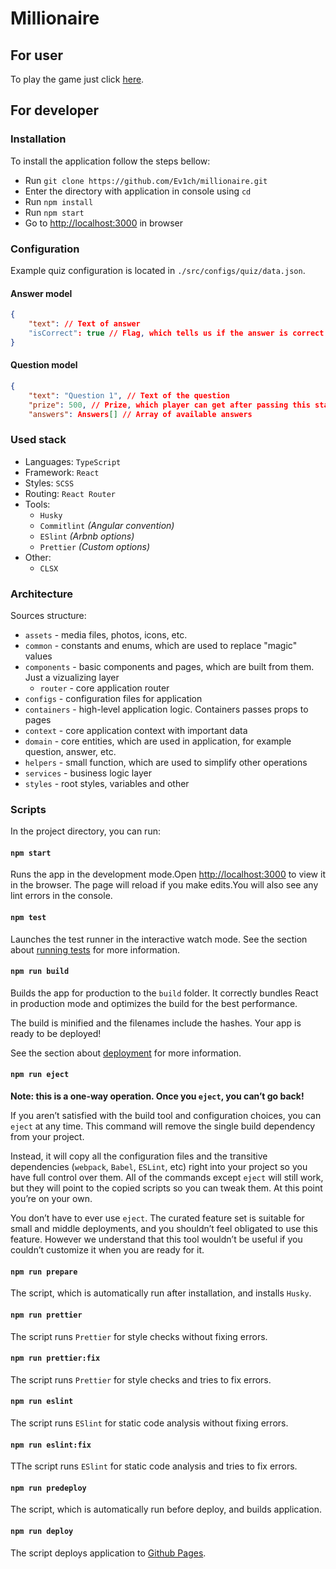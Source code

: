 # Millionaire

## For user

To play the game just click [here](https://ev1ch.github.io/millionaire/).

## For developer

### Installation

To install the application follow the steps bellow:

-   Run `git clone https://github.com/Ev1ch/millionaire.git`
-   Enter the directory with application in console using `cd`
-   Run `npm install`
-   Run `npm start`
-   Go to [http://localhost:3000](http://localhost:3000) in browser

### Configuration

Example quiz configuration is located in `./src/configs/quiz/data.json`.

#### Answer model

```json
{
    "text": // Text of answer
    "isCorrect": true // Flag, which tells us if the answer is correct (can be skipped, if an answer is wrong)
}
```

#### Question model

```json
{
    "text": "Question 1", // Text of the question
    "prize": 500, // Prize, which player can get after passing this stage
    "answers": Answers[] // Array of available answers
```

### Used stack

-   Languages: `TypeScript`
-   Framework: `React`
-   Styles: `SCSS`
-   Routing: `React Router`
-   Tools:
    -   `Husky`
    -   `Commitlint` _(Angular convention)_
    -   `ESlint` _(Arbnb options)_
    -   `Prettier` _(Custom options)_
-   Other:
    -   `CLSX`

### Architecture

Sources structure:

-   `assets` - media files, photos, icons, etc.
-   `common` - constants and enums, which are used to replace "magic" values
-   `components` - basic components and pages, which are built from them. Just a vizualizing layer
    -   `router` - core application router
-   `configs` - configuration files for application
-   `containers` - high-level application logic. Containers passes props to pages
-   `context` - core application context with important data
-   `domain` - core entities, which are used in application, for example question, answer, etc.
-   `helpers` - small function, which are used to simplify other operations
-   `services` - business logic layer
-   `styles` - root styles, variables and other

### Scripts

In the project directory, you can run:

#### `npm start`

Runs the app in the development mode.Open [http://localhost:3000](http://localhost:3000) to view it in the browser. The page will reload if you make edits.You will also see any lint errors in the console.

#### `npm test`

Launches the test runner in the interactive watch mode. See the section about [running tests](https://facebook.github.io/create-react-app/docs/running-tests) for more information.

#### `npm run build`

Builds the app for production to the `build` folder. It correctly bundles React in production mode and optimizes the build for the best performance.

The build is minified and the filenames include the hashes. Your app is ready to be deployed!

See the section about [deployment](https://facebook.github.io/create-react-app/docs/deployment) for more information.

#### `npm run eject`

**Note: this is a one-way operation. Once you `eject`, you can’t go back!**

If you aren’t satisfied with the build tool and configuration choices, you can `eject` at any time. This command will remove the single build dependency from your project.

Instead, it will copy all the configuration files and the transitive dependencies (`webpack`, `Babel`, `ESLint`, etc) right into your project so you have full control over them. All of the commands except `eject` will still work, but they will point to the copied scripts so you can tweak them. At this point you’re on your own.

You don’t have to ever use `eject`. The curated feature set is suitable for small and middle deployments, and you shouldn’t feel obligated to use this feature. However we understand that this tool wouldn’t be useful if you couldn’t customize it when you are ready for it.

#### `npm run prepare`

The script, which is automatically run after installation, and installs `Husky`.

#### `npm run prettier`

The script runs `Prettier` for style checks without fixing errors.

#### `npm run prettier:fix`

The script runs `Prettier` for style checks and tries to fix errors.

#### `npm run eslint`

The script runs `ESlint` for static code analysis without fixing errors.

#### `npm run eslint:fix`

TThe script runs `ESlint` for static code analysis and tries to fix errors.

#### `npm run predeploy`

The script, which is automatically run before deploy, and builds application.

#### `npm run deploy`

The script deploys application to [Github Pages](https://ev1ch.github.io/millionaire/).
